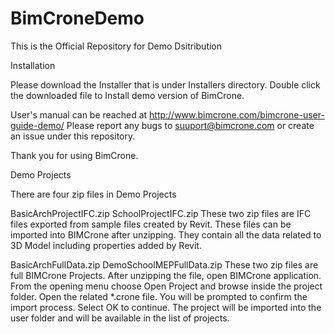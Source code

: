 # BimCroneDemo
This is the Official Repository for Demo Dsitribution

Installation 

Please download the Installer that is under Installers directory. 
Double click the downloaded file to Install demo version of BimCrone.

User's manual can be reached at http://www.bimcrone.com/bimcrone-user-guide-demo/
Please report any bugs to suuport@bimcrone.com or create an issue under this repository.

Thank you for using BimCrone.



Demo Projects

There are four zip files in Demo Projects

BasicArchProjectIFC.zip
SchoolProjectIFC.zip
These two zip files are IFC files exported from sample files created by Revit.
These files can be imported into BIMCrone after unzipping. 
They contain all the data related to 3D Model including properties added by Revit.

BasicArchFullData.zip
DemoSchoolMEPFullData.zip
These two zip files are full BIMCrone Projects.
After unzipping the file, open BIMCrone application. 
From the opening menu choose Open Project and browse inside the project folder. 
Open the related *.crone file. 
You will be prompted to confirm the import process. 
Select OK to continue. 
The project will be imported into the user folder and will be available in the list of projects. 
